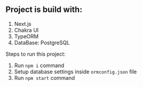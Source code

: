 

## Project is build with:
1) Next.js
2) Chakra UI
3) TypeORM
4) DataBase: PostgreSQL


Steps to run this project:
1. Run `npm i` command
2. Setup database settings inside `ormconfig.json` file
3. Run `npm start` command
